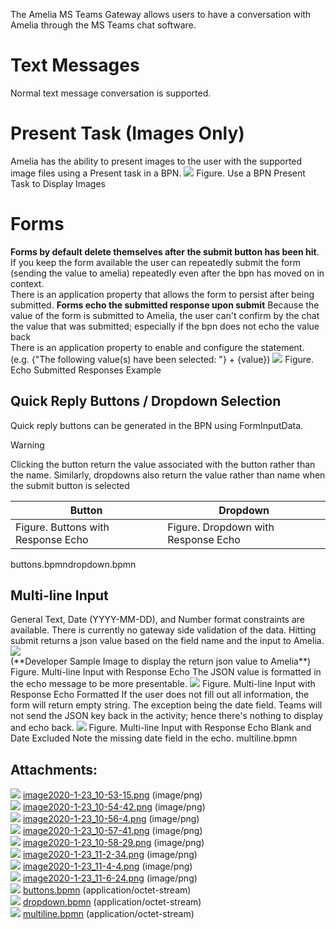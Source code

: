 The Amelia MS Teams Gateway allows users to have a conversation with Amelia through the MS Teams chat software.  
# Text Messages
Normal text message conversation is supported.
# Present Task (Images Only)
Amelia has the ability to present images to the user with the supported image files using a Present task in a BPN.
![](attachments/25461075/28477686.png)
Figure. Use a BPN Present Task to Display Images
# Forms
**Forms by default delete themselves after the submit button has been hit**.
If you keep the form available the user can repeatedly submit the form (sending the value to amelia) repeatedly even after the bpn has moved on in context.  
There is an application property that allows the form to persist after being submitted.
**Forms echo the submitted response upon submit**
Because the value of the form is submitted to Amelia, the user can't confirm by the chat the value that was submitted; especially if the bpn does not echo the value back  
There is an application property to enable and configure the statement.
(e.g. {"The following value(s) have been selected: "} + {value})
![](attachments/25461075/28477688.png)
Figure. Echo Submitted Responses Example
## Quick Reply Buttons / Dropdown Selection
Quick reply buttons can be generated in the BPN using FormInputData.
> [!warning]  
>
> Clicking the button return the value associated with the button rather than the name. Similarly, dropdowns also return the value rather than name when the submit button is selected


| Button | Dropdown |
| ----|----|
| Figure. Buttons with Response Echo | Figure. Dropdown with Response Echo |

buttons.bpmndropdown.bpmn
## Multi-line Input
General Text, Date (YYYY-MM-DD), and Number format constraints are available.
There is currently no gateway side validation of the data.
Hitting submit returns a json value based on the field name and the input to Amelia.
![](attachments/25461075/28477697.png)  
(\*\*Developer Sample Image to display the return json value to Amelia\*\*)
Figure. Multi-line Input with Response Echo
The JSON value is formatted in the echo message to be more presentable.
![](attachments/25461075/28477698.png)
Figure. Multi-line Input with Response Echo Formatted
If the user does not fill out all information, the form will return empty string. The exception being the date field. Teams will not send the JSON key back in the activity; hence there's nothing to display and echo back.
![](attachments/25461075/28477699.png)
Figure. Multi-line Input with Response Echo Blank and Date Excluded
Note the missing date field in the echo.
multiline.bpmn
## Attachments:
![](images/icons/bullet_blue.gif) [image2020-1-23_10-53-15.png](attachments/25461075/28477686.png) (image/png)  
![](images/icons/bullet_blue.gif) [image2020-1-23_10-54-42.png](attachments/25461075/28477687.png) (image/png)  
![](images/icons/bullet_blue.gif) [image2020-1-23_10-56-4.png](attachments/25461075/28477688.png) (image/png)  
![](images/icons/bullet_blue.gif) [image2020-1-23_10-57-41.png](attachments/25461075/28477689.png) (image/png)  
![](images/icons/bullet_blue.gif) [image2020-1-23_10-58-29.png](attachments/25461075/28477691.png) (image/png)  
![](images/icons/bullet_blue.gif) [image2020-1-23_11-2-34.png](attachments/25461075/28477697.png) (image/png)  
![](images/icons/bullet_blue.gif) [image2020-1-23_11-4-4.png](attachments/25461075/28477698.png) (image/png)  
![](images/icons/bullet_blue.gif) [image2020-1-23_11-6-24.png](attachments/25461075/28477699.png) (image/png)  
![](images/icons/bullet_blue.gif) [buttons.bpmn](attachments/25461075/28477700.bpmn) (application/octet-stream)  
![](images/icons/bullet_blue.gif) [dropdown.bpmn](attachments/25461075/28477701.bpmn) (application/octet-stream)  
![](images/icons/bullet_blue.gif) [multiline.bpmn](attachments/25461075/28477702.bpmn) (application/octet-stream)  
